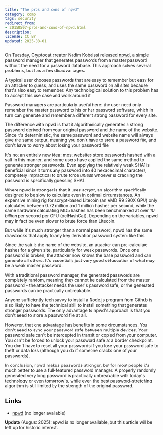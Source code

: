 ```yaml
---
title: "The pros and cons of npwd"
category: comp
tags: security
redirect_from:
- 20150507-pros-and-cons-of-npwd.html
description: 
license: CC BY
updated: 2025-08-01
---
```


On Tuesday, Cryptocat creator Nadim Kobeissi released
[npwd](https://github.com/kaepora/npwd), a simple password manager that
generates passwords from a master password without the need for a password
database. This approach solves several problems, but has a few disadvantages.

A typical user chooses passwords that are easy to remember but easy for an
attacker to guess, and uses the same password on all sites because that's also
easy to remember. Any technological solution to this problem has to accept this
use case and work around it.

Password managers are particularly useful here: the user need only remember the
master password to his or her password software, which in turn can generate and
remember a different strong password for every site.

The difference with npwd is that it algorithmically generates a strong password
derived from your original password and the name of the website. Since it's
deterministic, the same password and website name will always give the same
output, meaning you don't have to store a password file, and don't have to
worry about losing your password file.

It's not an entirely new idea: most websites store passwords hashed with a salt
in this manner, and some users have applied the same method to generate stronger
passwords. Even applying the relatively weak SHA1 is beneficial since it turns
any password into 40 hexadecimal characters, completely impractical to brute
force _unless_ whoever is cracking the password is specifically guessing SHA1.

Where npwd is stronger is that it uses _scrypt_, an algorithm specifically
designed to be slow to calculate even in optimal circumstances. An expensive
mining rig for scrypt-based Litecoin (an AMD R9 290X GPU) only calculates
between 0.72 million and 1 million hashes per second, while the same hardware
calculating MD5 hashes has been benchmarked at over _10 billion_ per second
per GPU (oclHashCat). Depending on the variables, npwd may in fact be even
slower to brute force than Litecoin.

But while it's much stronger than a normal password, npwd has the same
drawbacks that apply to any key derivation password system like this.

Since the salt is the name of the website, an attacker can pre-calculate hashes
for a given site, particularly for weak passwords. Once one password is
broken, the attacker now knows the base password and can generate all others.
It's essentially just very good obfuscation of what may be a weak master
password.

With a traditional password manager, the generated passwords are completely
random, meaning they cannot be calculated from the master password - the
attacker needs the user's password safe, or the generated passwords can be
practically unbreakable.

Anyone sufficiently tech savvy to install a Node.js program from Github is also
likely to have the technical skill to install something that generates stronger
passwords. The only advantage to npwd's approach is that you don't need to store
a password file at all.

However, that one advantage has benefits in some circumstances. You don't need
to sync your password safe between multiple devices. Your password safe can't
be intercepted in transit or copied from your computer. You can't be forced to
unlock your password safe at a border checkpoint. You don't have to reset all
your passwords if you lose your password safe to theft or data loss (although
you do if someone cracks one of your passwords).

In conclusion, npwd makes passwords stronger, but for most people it's much
better to use a full-featured password manager. A properly randomly generated
very long password is practically unbreakable with today's technology or even
tomorrow's, while even the best password-stretching algorithm is still limited
by the strength of the original password.

## Links

* [npwd](https://github.com/kaepora/npwd) (no longer available)

**Update** (August 2025): npwd is no longer available, but this article will be
left up for historic interest.
